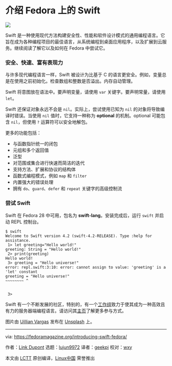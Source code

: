 介绍 Fedora 上的 Swift
======

![](https://fedoramagazine.org/wp-content/uploads/2018/09/swift-816x345.jpg)

Swift 是一种使用现代方法构建安全性、性能和软件设计模式的通用编程语言。它旨在成为各种编程项目的最佳语言，从系统编程到桌面应用程序，以及扩展到云服务。继续阅读了解它以及如何在 Fedora 中尝试它。

### 安全、快速、富有表现力

与许多现代编程语言一样，Swift 被设计为比基于 C 的语言更安全。例如，变量总是在使用之前初始化。检查数组和整数是否溢出。内存自动管理。

Swift 将意图放在语法中。要声明变量，请使用 `var` 关键字。要声明常量，请使用 `let`。

Swift 还保证对象永远不会是 `nil`。实际上，尝试使用已知为 `nil` 的对象将导致编译时错误。当使用 `nil` 值时，它支持一种称为 **optional** 的机制。optional 可能包含 `nil`，但使用 `?` 运算符可以安全地解包。

更多的功能包括：

* 与函数指针统一的闭包
* 元组和多个返回值
* 泛型
* 对范围或集合进行快速而简洁的迭代
* 支持方法、扩展和协议的结构体
* 函数式编程模式，例如 `map` 和 `filter`
* 内置强大的错误处理
* 拥有 `do`、`guard`、`defer` 和 `repeat` 关键字的高级控制流


### 尝试 Swift

Swift 在 Fedora 28 中可用，包名为 **swift-lang**。安装完成后，运行 `swift` 并启动 REPL 控制台。

```
$ swift
Welcome to Swift version 4.2 (swift-4.2-RELEASE). Type :help for assistance.
 1> let greeting="Hello world!"
greeting: String = "Hello world!"
 2> print(greeting)
Hello world!
 3> greeting = "Hello universe!"
error: repl.swift:3:10: error: cannot assign to value: 'greeting' is a 'let' constant
greeting = "Hello universe!"
~~~~~~~~ ^


 3>
```

Swift 有一个不断发展的社区，特别的，有一个[工作组][1]致力于使其成为一种高效且有力的服务器端编程语言。请访问其[主页][2]了解更多参与方式。

图片由 [Uillian Vargas][3] 发布在 [Unsplash][4] 上。


--------------------------------------------------------------------------------

via: https://fedoramagazine.org/introducing-swift-fedora/

作者：[Link Dupont][a]
选题：[lujun9972](https://github.com/lujun9972)
译者：[geekpi](https://github.com/geekpi)
校对：[wxy](https://github.com/wxy)

本文由 [LCTT](https://github.com/LCTT/TranslateProject) 原创编译，[Linux中国](https://linux.cn/) 荣誉推出

[a]: https://fedoramagazine.org/author/linkdupont/
[1]: https://swift.org/server/
[2]: http://swift.org
[3]: https://unsplash.com/photos/7oJpVR1inGk?utm_source=unsplash&utm_medium=referral&utm_content=creditCopyText
[4]: https://unsplash.com/search/photos/fast?utm_source=unsplash&utm_medium=referral&utm_content=creditCopyText
